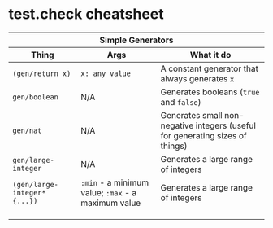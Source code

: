 # test.check cheatsheet

<table>
  <thead>
    <th colspan="3">Simple Generators</th>
  </thead>
  <thead>
    <th>Thing</th><th>Args</th><th>What it do</th>
  </thead>

  <tr>
    <td><code>(gen/return x)</code></td>
    <td><code>x: any value</code></td>
    <td>A constant generator that always generates <code>x</code></td>
  </tr>
  <tr>
    <td><code>gen/boolean</code></td>
    <td>N/A</td>
    <td>Generates booleans (<code>true</code> and <code>false</code>)</td>
  </tr>
  <tr>
    <td><code>gen/nat</code></td>
    <td>N/A</td>
    <td>Generates small non-negative integers (useful for generating
    sizes of things)</td>
  </tr>
  <tr>
    <td><code>gen/large-integer</code></td>
    <td>N/A</td>
    <td>Generates a large range of integers</td>
  </tr>
  <tr>
    <td><code>(gen/large-integer* {...})</code></td>
    <td><code>:min</code> - a minimum value; <code>:max</code> - a maximum value</td>
    <td>Generates a large range of integers</td>
  </tr>
  <tr>
    <td><code></code></td>
    <td></td>
    <td></td>
  </tr>
  <tr>
    <td><code></code></td>
    <td></td>
    <td></td>
  </tr>

  <tr>
    <td><code></code></td>
    <td></td>
    <td></td>
  </tr>


</table>
